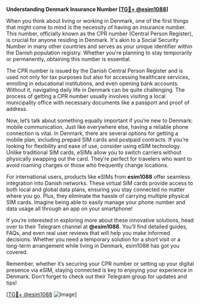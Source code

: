 **Understanding Denmark Insurance Number [[TG💪+ @esim1088](https://t.me/s/esim1088)]**

When you think about living or working in Denmark, one of the first things that might come to mind is the necessity of having an insurance number. This number, officially known as the CPR number (Central Person Register), is crucial for anyone residing in Denmark. It's akin to a Social Security Number in many other countries and serves as your unique identifier within the Danish population registry. Whether you're planning to stay temporarily or permanently, obtaining this number is essential.

The CPR number is issued by the Danish Central Person Register and is used not only for tax purposes but also for accessing healthcare services, enrolling in educational institutions, and even opening bank accounts. Without it, navigating daily life in Denmark can be quite challenging. The process of getting a CPR number usually involves visiting a local municipality office with necessary documents like a passport and proof of address.

Now, let’s talk about something equally important if you’re new to Denmark: mobile communication. Just like everywhere else, having a reliable phone connection is vital. In Denmark, there are several options for getting a mobile plan, including prepaid SIM cards and postpaid contracts. If you’re looking for flexibility and ease of use, consider using eSIM technology. Unlike traditional SIM cards, eSIMs allow you to switch carriers without physically swapping out the card. They’re perfect for travelers who want to avoid roaming charges or those who frequently change locations.

For international users, products like eSIMs from **esim1088** offer seamless integration into Danish networks. These virtual SIM cards provide access to both local and global data plans, ensuring you stay connected no matter where you go. Plus, they eliminate the hassle of carrying multiple physical SIM cards. Imagine being able to easily manage your phone number and data usage all through an app on your smartphone!

If you’re interested in exploring more about these innovative solutions, head over to their Telegram channel at **@esim1088**. You’ll find detailed guides, FAQs, and even real user reviews that will help you make informed decisions. Whether you need a temporary solution for a short visit or a long-term arrangement while living in Denmark, esim1088 has got you covered.

Remember, whether it’s securing your CPR number or setting up your digital presence via eSIM, staying connected is key to enjoying your experience in Denmark. Don’t forget to check out their Telegram group for updates and tips! 

[[TG💪+ @esim1088](https://t.me/s/esim1088) ![Image](https://i.postimg.cc/Y0z9fWf4/image.png)]